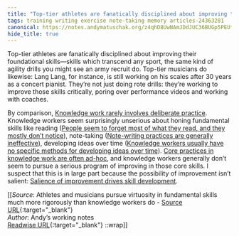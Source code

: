 ```yaml
---
title: "Top-tier athletes are fanatically disciplined about improving their foundational skills—skills ..."
tags: training writing exercise note-taking memory articles-24363281
canonical: https://notes.andymatuschak.org/z4qhD8UwNAmJDdJUC36BUGp5PEUfgfzZXvkhB
hide_title: true
---
```


Top-tier athletes are fanatically disciplined about improving their foundational skills—skills which transcend any sport, the same kind of agility drills you might see an army recruit do. Top-tier musicians do likewise: Lang Lang, for instance, is still working on his scales after 30 years as a concert pianist. They’re not just doing rote drills: they’re working to improve those skills critically, poring over performance videos and working with coaches.

By comparison, [Knowledge work rarely involves deliberate practice](https://notes.andymatuschak.org/z5BMvN7tZr8wxZdfFHgjvV9Em5HzXPCboardR). Knowledge workers seem surprisingly unserious about honing fundamental skills like reading ([People seem to forget most of what they read, and they mostly don’t notice](https://notes.andymatuschak.org/z3d6dFhTA5zTmykZ3zh4Y2vCw3aVbUxRiQQcc)), note-taking ([Note-writing practices are generally ineffective](https://notes.andymatuschak.org/z8V2q398qu89vdJ73N2BEYCgevMqux3yxQUAC)), developing ideas over time ([Knowledge workers usually have no specific methods for developing ideas over time](https://notes.andymatuschak.org/z2A9r2zcddVXfxjevj5Nzayhwxr9VuycjxYdz)). [Core practices in knowledge work are often ad-hoc](https://notes.andymatuschak.org/z7z6uFero1JXyANDsq7P4RzeUemPWrHD7Ejmn), and knowledge workers generally don’t seem to pursue a serious program of improving in those core skills. I suspect that this is in large part because the possibility of improvement isn’t salient: [Salience of improvement drives skill development](https://notes.andymatuschak.org/z3TLgRqbKq1iQvYNvxenccLPZUuJNB329uwGw).


[[_Source_: Athletes and musicians pursue virtuosity in fundamental skills much more rigorously than knowledge workers do - [Source URL](https://notes.andymatuschak.org/z4qhD8UwNAmJDdJUC36BUGp5PEUfgfzZXvkhB){:target="_blank"}<br>
_Author_: Andyʼs working notes<br>
[Readwise URL](https://readwise.io/open/475711741){:target="_blank"}
::wrap]]